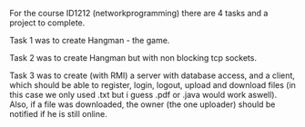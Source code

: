 For the course ID1212 (networkprogramming) there are 4 tasks and a project to complete.

Task 1 was to create Hangman - the game.

Task 2 was to create Hangman but with non blocking tcp sockets.

Task 3 was to create (with RMI) a server with database access, and a client, which should be able to register, login, logout, upload and download files (in this case we only used .txt but i guess .pdf or .java would work aswell). Also, if a file was downloaded, the owner (the one uploader) should be notified if he is still online.
